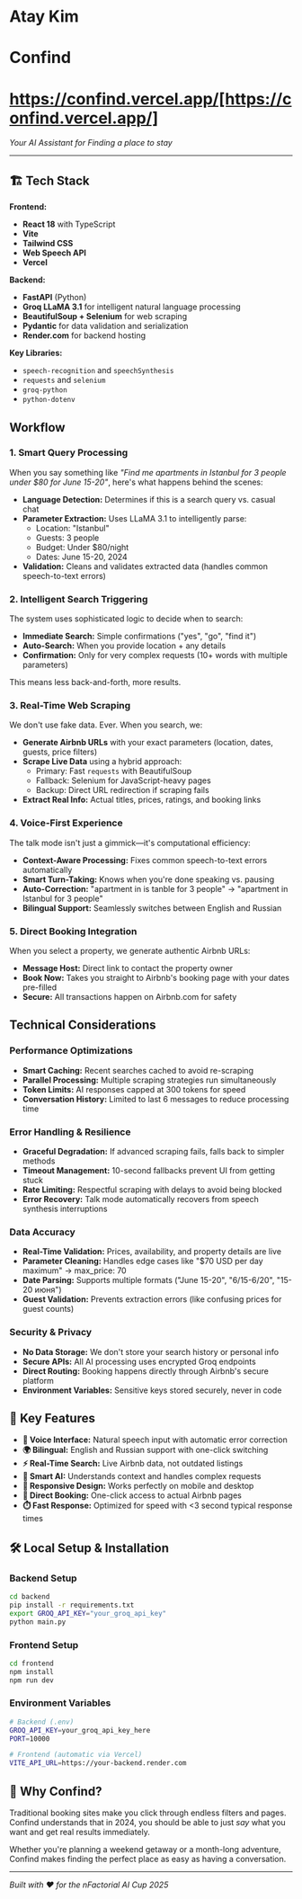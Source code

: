 # Atay Kim

# Confind

# https://confind.vercel.app/[https://confind.vercel.app/]

*Your AI Assistant for Finding a place to stay*

---

## 🏗️ Tech Stack

**Frontend:**
- **React 18** with TypeScript 
- **Vite** 
- **Tailwind CSS** 
- **Web Speech API** 
- **Vercel** 

**Backend:**
- **FastAPI** (Python) 
- **Groq LLaMA 3.1** for intelligent natural language processing
- **BeautifulSoup + Selenium** for web scraping
- **Pydantic** for data validation and serialization
- **Render.com** for backend hosting

**Key Libraries:**
- `speech-recognition` and `speechSynthesis` 
- `requests` and `selenium` 
- `groq-python` 
- `python-dotenv` 

##  Workflow

### 1. **Smart Query Processing**
When you say something like *"Find me apartments in Istanbul for 3 people under $80 for June 15-20"*, here's what happens behind the scenes:

- **Language Detection:** Determines if this is a search query vs. casual chat
- **Parameter Extraction:** Uses LLaMA 3.1 to intelligently parse:
  - Location: "Istanbul"
  - Guests: 3 people  
  - Budget: Under $80/night
  - Dates: June 15-20, 2024
- **Validation:** Cleans and validates extracted data (handles common speech-to-text errors)

### 2. **Intelligent Search Triggering**
The system uses sophisticated logic to decide when to search:
- **Immediate Search:** Simple confirmations ("yes", "go", "find it")
- **Auto-Search:** When you provide location + any details
- **Confirmation:** Only for very complex requests (10+ words with multiple parameters)

This means less back-and-forth, more results.

### 3. **Real-Time Web Scraping**
We don't use fake data. Ever. When you search, we:
- **Generate Airbnb URLs** with your exact parameters (location, dates, guests, price filters)
- **Scrape Live Data** using a hybrid approach:
  - Primary: Fast `requests` with BeautifulSoup
  - Fallback: Selenium for JavaScript-heavy pages
  - Backup: Direct URL redirection if scraping fails
- **Extract Real Info:** Actual titles, prices, ratings, and booking links

### 4. **Voice-First Experience**
The talk mode isn't just a gimmick—it's computational efficiency:
- **Context-Aware Processing:** Fixes common speech-to-text errors automatically
- **Smart Turn-Taking:** Knows when you're done speaking vs. pausing
- **Auto-Correction:** "apartment in is tanble for 3 people" → "apartment in Istanbul for 3 people"
- **Bilingual Support:** Seamlessly switches between English and Russian

### 5. **Direct Booking Integration**
When you select a property, we generate authentic Airbnb URLs:
- **Message Host:** Direct link to contact the property owner
- **Book Now:** Takes you straight to Airbnb's booking page with your dates pre-filled
- **Secure:** All transactions happen on Airbnb.com for safety

## Technical Considerations

### Performance Optimizations
- **Smart Caching:** Recent searches cached to avoid re-scraping
- **Parallel Processing:** Multiple scraping strategies run simultaneously
- **Token Limits:** AI responses capped at 300 tokens for speed
- **Conversation History:** Limited to last 6 messages to reduce processing time

### Error Handling & Resilience
- **Graceful Degradation:** If advanced scraping fails, falls back to simpler methods
- **Timeout Management:** 10-second fallbacks prevent UI from getting stuck
- **Rate Limiting:** Respectful scraping with delays to avoid being blocked
- **Error Recovery:** Talk mode automatically recovers from speech synthesis interruptions

### Data Accuracy
- **Real-Time Validation:** Prices, availability, and property details are live
- **Parameter Cleaning:** Handles edge cases like "$70 USD per day maximum" → max_price: 70
- **Date Parsing:** Supports multiple formats ("June 15-20", "6/15-6/20", "15-20 июня")
- **Guest Validation:** Prevents extraction errors (like confusing prices for guest counts)

### Security & Privacy
- **No Data Storage:** We don't store your search history or personal info
- **Secure APIs:** All AI processing uses encrypted Groq endpoints
- **Direct Routing:** Booking happens directly through Airbnb's secure platform
- **Environment Variables:** Sensitive keys stored securely, never in code

## 🎯 Key Features

- **🎤 Voice Interface:** Natural speech input with automatic error correction
- **🌍 Bilingual:** English and Russian support with one-click switching  
- **⚡ Real-Time Search:** Live Airbnb data, not outdated listings
- **🤖 Smart AI:** Understands context and handles complex requests
- **📱 Responsive Design:** Works perfectly on mobile and desktop
- **🔗 Direct Booking:** One-click access to actual Airbnb pages
- **⏱️ Fast Response:** Optimized for speed with <3 second typical response times

## 🛠️ Local Setup & Installation

### Backend Setup
```bash
cd backend
pip install -r requirements.txt
export GROQ_API_KEY="your_groq_api_key"
python main.py
```

### Frontend Setup  
```bash
cd frontend
npm install
npm run dev
```

### Environment Variables
```bash
# Backend (.env)
GROQ_API_KEY=your_groq_api_key_here
PORT=10000

# Frontend (automatic via Vercel)
VITE_API_URL=https://your-backend.render.com
```

## 🌟 Why Confind?

Traditional booking sites make you click through endless filters and pages. Confind understands that in 2024, you should be able to just *say* what you want and get real results immediately.

Whether you're planning a weekend getaway or a month-long adventure, Confind makes finding the perfect place as easy as having a conversation.

---

*Built with ❤️ for the nFactorial AI Cup 2025*
